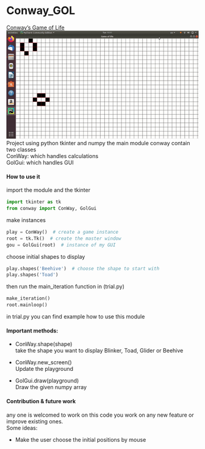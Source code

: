 # Conway_GOL
[Conway’s Game of Life](https://en.wikipedia.org/wiki/Conway%27s_Game_of_Life)<br/>
![](https://github.com/mohamedsayed18/Conway_GOL/blob/master/GOL.gif)<br/>
Project using python tkinter and numpy
the main module conway contain two classes<br/>
ConWay: which handles calculations<br/>
GolGui: which handles GUI
#### How to use it 
import the module and the tkinter
```python
import tkinter as tk
from conway import ConWay, GolGui
```
make instances
```python
play = ConWay()  # create a game instance
root = tk.Tk()  # create the master window
gou = GolGui(root)  # instance of my GUI
```
choose initial shapes to display
```python
play.shapes('Beehive')  # choose the shape to start with
play.shapes('Toad')
```
then run the main_iteration function in (trial.py)
```python
make_iteration()
root.mainloop()
```
in trial.py you can find example how to use this module <br/>
#### Important methods:
* ConWay.shape(shape) <br/>take the shape you want to display Blinker, Toad, Glider or Beehive

* ConWay.new_screen() <br/>Update the playground
* GolGui.draw(playground)<br/>Draw the given numpy array

#### Contribution & future work
any one is welcomed to work on this code you work on any new feature or improve existing ones.<br/>
Some ideas:
* Make the user choose the initial positions by mouse
